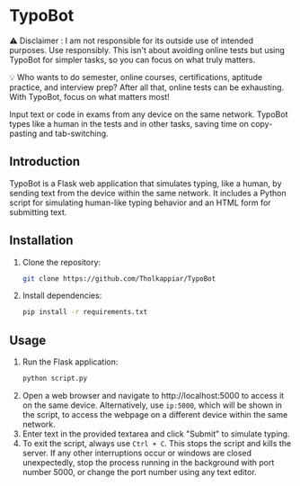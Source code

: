 # TypoBot

⚠️ Disclaimer : I am not responsible for its outside use of intended purposes. Use responsibly. This isn't about avoiding online tests but using TypoBot for simpler tasks, so you can focus on what truly matters.


💡 Who wants to do semester, online courses, certifications, aptitude practice, and interview prep? After all that, online tests can be exhausting. With TypoBot, focus on what matters most!

Input text or code in exams from any device on the same network. TypoBot types like a human in the tests and in other tasks, saving time on copy-pasting and tab-switching.

## Introduction
TypoBot is a Flask web application that simulates typing, like a human, by sending text from the device within the same network. It includes a Python script for simulating human-like typing behavior and an HTML form for submitting text.

## Installation

1. Clone the repository:
   ```bash
   git clone https://github.com/Tholkappiar/TypoBot

2. Install dependencies:
    ```bash
    pip install -r requirements.txt
## Usage
1. Run the Flask application:
    ```bash
    python script.py
2. Open a web browser and navigate to http://localhost:5000 to access it on the same device. Alternatively, use `ip:5000`, which will be shown in the script, to access the webpage on a different device within the same network.
3. Enter text in the provided textarea and click "Submit" to simulate typing.
4. To exit the script, always use `Ctrl + C`. This stops the script and kills the server. If any other interruptions occur or windows are closed unexpectedly, stop the process running in the background with port number 5000, or change the port number using any text editor.
